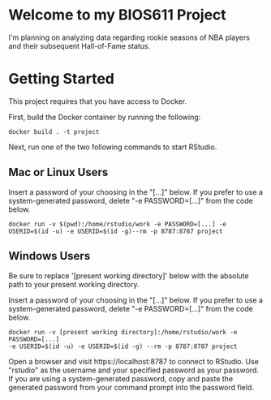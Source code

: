 Welcome to my BIOS611 Project
======================================

I'm planning on analyzing data regarding rookie seasons of NBA players and their subsequent Hall-of-Fame status.

Getting Started
======================================
This project requires that you have access to Docker.

First, build the Docker container by running the following:
```{r}
docker build . -t project
```

Next, run one of the two following commands to start RStudio. 

Mac or Linux Users
-------------------
Insert a password of your choosing in the "[...]" below. If you prefer to 
use a system-generated password, delete "-e PASSWORD=[...]" from the code below.

```{r}
docker run -v $(pwd):/home/rstudio/work -e PASSWORD=[...] -e USERID=$(id -u) -e USERID=$(id -g)--rm -p 8787:8787 project
```

Windows Users
------------------
Be sure to replace '[present working directory]' below with the absolute path to
your present working directory.

Insert a password of your choosing in the "[...]" below. If you prefer to 
use a system-generated password, delete "-e PASSWORD=[...]" from the code below.

```{r}
docker run -v [present working directory]:/home/rstudio/work -e PASSWORD=[...] 
-e USERID=$(id -u) -e USERID=$(id -g) --rm -p 8787:8787 project
```

Open a browser and visit https://localhost:8787 to connect to RStudio. Use 
"rstudio" as the username and your specified password as your password. 
If you are using a system-generated password, copy and paste the 
generated password from your command prompt into the password field.